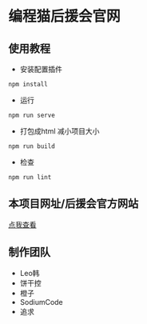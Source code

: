 # 编程猫后援会官网

## 使用教程

* 安装配置插件
```
npm install
```

* 运行
```
npm run serve
```

* 打包成html 减小项目大小
```
npm run build
```

* 检查
```
npm run lint
```

## 本项目网址/后援会官方网站
[点我查看](https://www.codemaohyh.cn)

## 制作团队
* Leo韩
* 饼干控
* 橙子
* SodiumCode
* 追求
